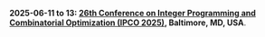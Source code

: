 **2025-06-11 to 13: [26th Conference on Integer Programming and Combinatorial Optimization (IPCO 2025)](https://ipco25.cs.jhu.edu "IPCO 2025 focuses on integer programming and combinatorial optimization, covering polyhedral combinatorics, cutting planes, and approximation algorithms. Topics include network optimization, scheduling, and applications in logistics, emphasizing rigorous optimization techniques."), Baltimore, MD, USA**.

